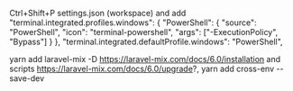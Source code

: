 Ctrl+Shift+P
settings.json (workspace) and add
    "terminal.integrated.profiles.windows": {
    "PowerShell": {
        "source": "PowerShell",
        "icon": "terminal-powershell",
        "args": ["-ExecutionPolicy", "Bypass"]
    }
    },
    "terminal.integrated.defaultProfile.windows": "PowerShell",

yarn add laravel-mix -D
https://laravel-mix.com/docs/6.0/installation and scripts https://laravel-mix.com/docs/6.0/upgrade?, 
yarn add cross-env --save-dev